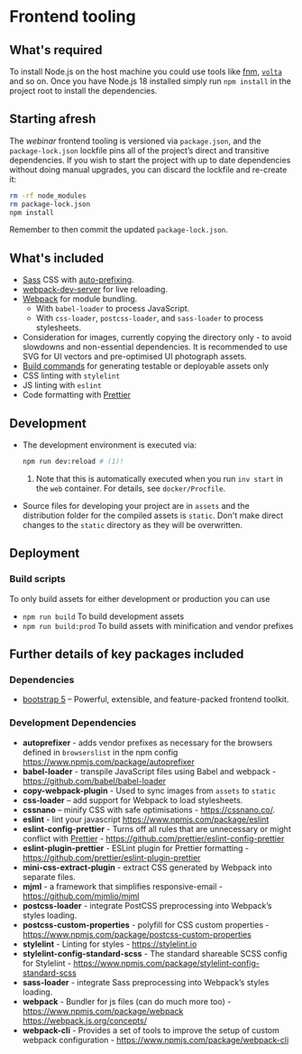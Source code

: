 # Frontend tooling

## What's required

To install Node.js on the host machine you could use tools like [fnm](https://github.com/Schniz/fnm), [`volta`](https://volta.sh/) and so on. Once you have Node.js 18 installed simply run `npm install` in the project root to install the dependencies.

## Starting afresh

The _webinar_ frontend tooling is versioned via `package.json`, and the `package-lock.json` lockfile pins all of the project’s direct and transitive dependencies. If you wish to start the project with up to date dependencies without doing manual upgrades, you can discard the lockfile and re-create it:

```sh
rm -rf node_modules
rm package-lock.json
npm install
```

Remember to then commit the updated `package-lock.json`.

## What's included

- [Sass](http://sass-lang.com/) CSS with [auto-prefixing](https://github.com/postcss/autoprefixer).
- [webpack-dev-server](https://github.com/webpack/webpack-dev-server) for live reloading.
- [Webpack](https://webpack.js.org/) for module bundling.
  - With `babel-loader` to process JavaScript.
  - With `css-loader`, `postcss-loader`, and `sass-loader` to process stylesheets.
- Consideration for images, currently copying the directory only - to avoid slowdowns and non-essential dependencies. It is recommended to use SVG for UI vectors and pre-optimised UI photograph assets.
- [Build commands](#build-scripts) for generating testable or deployable assets only
- CSS linting with `stylelint`
- JS linting with `eslint`
- Code formatting with [Prettier](https://prettier.io/)

## Development

- The development environment is executed via:

  ```bash
  npm run dev:reload # (1)!
  ```

  1. Note that this is automatically executed when you run `inv start` in the `web` container. For details, see `docker/Procfile`.

- Source files for developing your project are in `assets` and the distribution folder for the compiled assets is `static`. Don't make direct changes to the `static` directory as they will be overwritten.

## Deployment

### Build scripts

To only build assets for either development or production you can use

- `npm run build` To build development assets
- `npm run build:prod` To build assets with minification and vendor prefixes

## Further details of key packages included

### Dependencies

- [bootstrap 5](https://getbootstrap.com/docs/5.3/getting-started/introduction/) – Powerful, extensible, and feature-packed frontend toolkit.

### Development Dependencies

- **autoprefixer** - adds vendor prefixes as necessary for the browsers defined in `browserslist` in the npm config https://www.npmjs.com/package/autoprefixer
- **babel-loader** - transpile JavaScript files using Babel and webpack - https://github.com/babel/babel-loader
- **copy-webpack-plugin** - Used to sync images from `assets` to `static`
- **css-loader** – add support for Webpack to load stylesheets.
- **cssnano** – minify CSS with safe optimisations - https://cssnano.co/.
- **eslint** - lint your javascript https://www.npmjs.com/package/eslint
- **eslint-config-prettier** - Turns off all rules that are unnecessary or might conflict with [Prettier](https://github.com/prettier/prettier) - https://github.com/prettier/eslint-config-prettier
- **eslint-plugin-prettier** - ESLint plugin for Prettier formatting - https://github.com/prettier/eslint-plugin-prettier
- **mini-css-extract-plugin** - extract CSS generated by Webpack into separate files.
- **mjml** - a framework that simplifies responsive-email - https://github.com/mjmlio/mjml
- **postcss-loader** - integrate PostCSS preprocessing into Webpack’s styles loading.
- **postcss-custom-properties** - polyfill for CSS custom properties - https://www.npmjs.com/package/postcss-custom-properties
- **stylelint** - Linting for styles - https://stylelint.io
- **stylelint-config-standard-scss** - The standard shareable SCSS config for Stylelint - https://www.npmjs.com/package/stylelint-config-standard-scss
- **sass-loader** - integrate Sass preprocessing into Webpack’s styles loading.
- **webpack** - Bundler for js files (can do much more too) - https://www.npmjs.com/package/webpack https://webpack.js.org/concepts/
- **webpack-cli** - Provides a set of tools to improve the setup of custom webpack configuration - https://www.npmjs.com/package/webpack-cli
